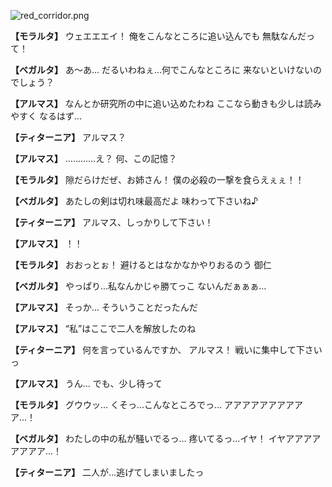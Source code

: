 
![red_corridor.png](../images/backgrounds/red_corridor.png)

**【モラルタ】**
ウェエエエイ！
俺をこんなところに追い込んでも
無駄なんだって！

**【ベガルタ】**
あ～あ…
だるいわねぇ…何でこんなところに
来ないといけないのでしょう？

**【アルマス】**
なんとか研究所の中に追い込めたわね
ここなら動きも少しは読みやすく
なるはず…

**【ティターニア】**
アルマス？

**【アルマス】**
…………え？
何、この記憶？

**【モラルタ】**
隙だらけだぜ、お姉さん！
僕の必殺の一撃を食らえぇぇ！！

**【ベガルタ】**
あたしの剣は切れ味最高だよ
味わって下さいね♪

**【ティターニア】**
アルマス、しっかりして下さい！

**【アルマス】**
！！

**【モラルタ】**
おおっとぉ！
避けるとはなかなかやりおるのう
御仁

**【ベガルタ】**
やっぱり…私なんかじゃ勝てっこ
ないんだぁぁぁ…

**【アルマス】**
そっか…
そういうことだったんだ

**【アルマス】**
“私”はここで二人を解放したのね

**【ティターニア】**
何を言っているんですか、
アルマス！
戦いに集中して下さいっ

**【アルマス】**
うん…
でも、少し待って

**【モラルタ】**
グウウッ…
くそっ…こんなところでっ…
アアアアアアアアアア…！

**【ベガルタ】**
わたしの中の私が騒いでるっ…
疼いてるっ…イヤ！
イヤアアアアアアアア…！

**【ティターニア】**
二人が…逃げてしまいましたっ